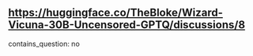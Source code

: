 ## https://huggingface.co/TheBloke/Wizard-Vicuna-30B-Uncensored-GPTQ/discussions/8

contains_question: no